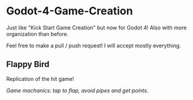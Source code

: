 # Godot-4-Game-Creation
Just like "Kick Start Game Creation" but now for Godot 4! Also with more organization than before.

Feel free to make a pull / push request! I will accept mostly everything.

## Flappy Bird
Replication of the hit game!

*Game machanics: tap to flap, avoid pipes and get points.*
